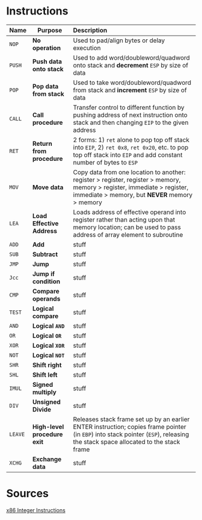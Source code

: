 # Instructions

| Name | Purpose | Description |
| ----------- | ----------- | :----------- |
| `NOP` | **No operation** | Used to pad/align bytes or delay execution |
| `PUSH` | **Push data onto stack** | Used to add word/doubleword/quadword onto stack and **decrement** `ESP` by size of data |
| `POP` | **Pop data from stack** | Used to take word/doubleword/quadword from stack and **increment** `ESP` by size of data |
| `CALL` | **Call procedure** | Transfer control to different function by pushing address of next instruction onto stack and then changing `EIP` to the given address |
| `RET` | **Return from procedure** | 2 forms: 1) `ret` alone to pop top off stack into `EIP`, 2) `ret 0x8`, `ret 0x20`, etc. to pop top off stack into `EIP` and add constant number of bytes to `ESP`  |
| `MOV` | **Move data** | Copy data from one location to another: register > register, register > memory, memory > register, immediate > register, immediate > memory, but **NEVER** memory > memory |
| `LEA` | **Load Effective Address** | Loads address of effective operand into register rather than acting upon that memory location; can be used to pass address of array element to subroutine |
| `ADD` | **Add** | stuff |
| `SUB` | **Subtract** | stuff |
| `JMP` | **Jump** | stuff |
| `Jcc` | **Jump if condition** | stuff |
| `CMP` | **Compare operands** | stuff |
| `TEST` | **Logical compare** | stuff |
| `AND` | **Logical `AND`** | stuff |
| `OR` | **Logical `OR`** | stuff |
| `XOR` | **Logical `XOR`** | stuff |
| `NOT` | **Logical `NOT`** | stuff |
| `SHR` | **Shift right** | stuff |
| `SHL` | **Shift left** | stuff |
| `IMUL` | **Signed multiply** | stuff |
| `DIV` | **Unsigned Divide** | stuff |
| `LEAVE` | **High-level procedure exit** | Releases stack frame set up by an earlier ENTER instruction; copies frame pointer (in `EBP`) into stack pointer (`ESP`), releasing the stack space allocated to the stack frame |
| `XCHG` | **Exchange data** | stuff |


# Sources
[x86 Integer Instructions](https://en.wikipedia.org/wiki/X86_instruction_listings#x86_integer_instructions)
